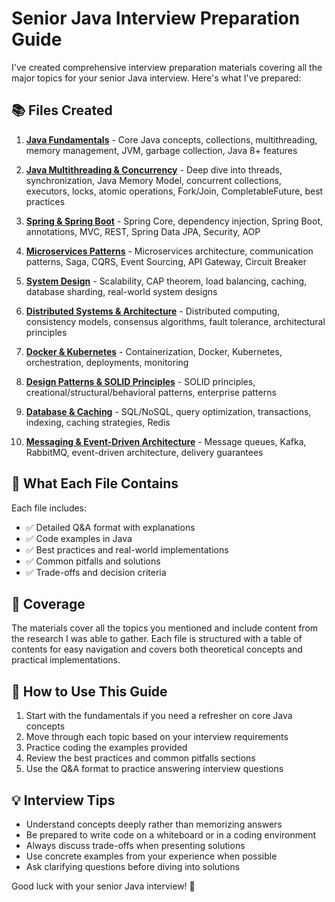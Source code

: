 # Senior Java Interview Preparation Guide

I've created comprehensive interview preparation materials covering all the major topics for your senior Java interview. Here's what I've prepared:

## 📚 Files Created

1. **[Java Fundamentals](./java-fundamentals.md)** - Core Java concepts, collections, multithreading, memory management, JVM, garbage collection, Java 8+ features

2. **[Java Multithreading & Concurrency](./java-multithreading.md)** - Deep dive into threads, synchronization, Java Memory Model, concurrent collections, executors, locks, atomic operations, Fork/Join, CompletableFuture, best practices

3. **[Spring & Spring Boot](./spring-boot.md)** - Spring Core, dependency injection, Spring Boot, annotations, MVC, REST, Spring Data JPA, Security, AOP

4. **[Microservices Patterns](./microservices-patterns.md)** - Microservices architecture, communication patterns, Saga, CQRS, Event Sourcing, API Gateway, Circuit Breaker

5. **[System Design](./system-design.md)** - Scalability, CAP theorem, load balancing, caching, database sharding, real-world system designs

6. **[Distributed Systems & Architecture](./distributed-systems-architecture.md)** - Distributed computing, consistency models, consensus algorithms, fault tolerance, architectural principles

7. **[Docker & Kubernetes](./docker-kubernetes.md)** - Containerization, Docker, Kubernetes, orchestration, deployments, monitoring

8. **[Design Patterns & SOLID Principles](./design-patterns-solid.md)** - SOLID principles, creational/structural/behavioral patterns, enterprise patterns

9. **[Database & Caching](./database-caching.md)** - SQL/NoSQL, query optimization, transactions, indexing, caching strategies, Redis

10. **[Messaging & Event-Driven Architecture](./messaging-event-driven.md)** - Message queues, Kafka, RabbitMQ, event-driven architecture, delivery guarantees

## 📖 What Each File Contains

Each file includes:
- ✅ Detailed Q&A format with explanations
- ✅ Code examples in Java
- ✅ Best practices and real-world implementations
- ✅ Common pitfalls and solutions
- ✅ Trade-offs and decision criteria

## 🎯 Coverage

The materials cover all the topics you mentioned and include content from the research I was able to gather. Each file is structured with a table of contents for easy navigation and covers both theoretical concepts and practical implementations.

## 🚀 How to Use This Guide

1. Start with the fundamentals if you need a refresher on core Java concepts
2. Move through each topic based on your interview requirements
3. Practice coding the examples provided
4. Review the best practices and common pitfalls sections
5. Use the Q&A format to practice answering interview questions

## 💡 Interview Tips

- Understand concepts deeply rather than memorizing answers
- Be prepared to write code on a whiteboard or in a coding environment
- Always discuss trade-offs when presenting solutions
- Use concrete examples from your experience when possible
- Ask clarifying questions before diving into solutions

Good luck with your senior Java interview! 🎯
